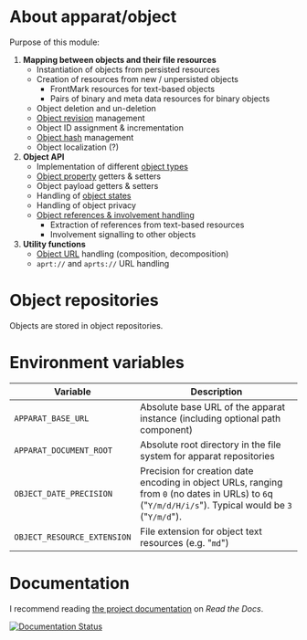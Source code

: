 # About apparat/object

Purpose of this module:

1. **Mapping between objects and their file resources**
	* Instantiation of objects from persisted resources
	* Creation of resources from new / unpersisted objects
		* FrontMark resources for text-based objects
		* Pairs of binary and meta data resources for binary objects
	* Object deletion and un-deletion
	* [Object revision](object-revisions.md) management
	* Object ID assignment & incrementation
	* [Object hash](object-hash.md) management
	* Object localization (?)
2. **Object API**
    * Implementation of different [object types](object-types.md)
	* [Object property](object-properties.md) getters & setters
	* Object payload getters & setters
	* Handling of [object states](object-states.md)
	* Handling of object privacy
	* [Object references & involvement handling](object-revisions.md#object-cross-references)
		* Extraction of references from text-based resources
		* Involvement signalling to other objects
3. **Utility functions**
	* [Object URL](object-url.md) handling (composition, decomposition)
	* `aprt://` and `aprts://` URL handling

# Object repositories

Objects are stored in object repositories.

# Environment variables

Variable                       | Description
-------------------------------|------------------------------------------------------------
`APPARAT_BASE_URL`             | Absolute base URL of the apparat instance (including optional path component)
`APPARAT_DOCUMENT_ROOT`        | Absolute root directory in the file system for apparat repositories
`OBJECT_DATE_PRECISION`        | Precision for creation date encoding in object URLs, ranging from `0` (no dates in URLs) to `6`q ("`Y/m/d/H/i/s`"). Typical would be `3` ("`Y/m/d`").
`OBJECT_RESOURCE_EXTENSION`    | File extension for object text resources (e.g. "`md`")

# Documentation

I recommend reading [the project documentation](http://apparat-object.readthedocs.io/) on *Read the Docs*.

[![Documentation Status](https://readthedocs.org/projects/apparat-object/badge/?version=latest)](http://apparat-object.readthedocs.io/en/latest/?badge=latest)
